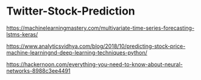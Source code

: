 # Twitter-Stock-Prediction

https://machinelearningmastery.com/multivariate-time-series-forecasting-lstms-keras/

https://www.analyticsvidhya.com/blog/2018/10/predicting-stock-price-machine-learningnd-deep-learning-techniques-python/

https://hackernoon.com/everything-you-need-to-know-about-neural-networks-8988c3ee4491
